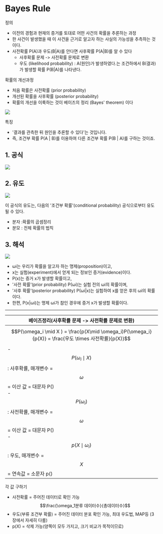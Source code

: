 # Bayes Rule

정의 
- 이전의 경험과 현재의 증거를 토대로 어떤 사건의 확률을 추론하는 과정
- 한 사건이 발생했을 때 이 사건을 근거로 알고자 하는 사실의 가능성을 추측하는 것이다.
- 사전확률 P(A)과 우도(B|A)를 안다면 사후확률 P(A|B)를 알 수 있다
    - 사후확률 문제 -> 사전확률 문제로 변환
    - 우도 (likelihood probability) : A(원인)가 발생하였다.는 조건하에서 B(결과)가 발생할 확률 P(B|A)를 나타낸다.

확률의 개선과정
- 처음 확률은 사전확률 (prior probability) 
- 개선된 확률을 사후확률 (posterior probability) 
- 확률의 개선을 이룩하는 것이 베이즈의 정리 (Bayes' theorem) 이다

![](https://i.imgur.com/1nYH4MY.png)



특징 
- '결과를 관측한 뒤 원인을 추론할 수 있다'는 것입니다.
- 즉, 조건부 확률 P(A | B)를 이용하여 다른 조건부 확률 P(B | A)를 구하는 것이죠.


## 1. 공식 

![](https://i.imgur.com/KlPcfJn.png)


## 2. 유도 

![](https://i.imgur.com/GM4l35r.png)

이 공식의 유도는, 다음의 '조건부 확률'(conditional probability) 공식으로부터 유도될 수 있다.
- 분자 :확률의 곱셈정리 
- 분모 : 전체 확률의 법칙 



## 3. 해석 

![](https://i.imgur.com/KkgB9to.png)


- ωi는 우리가 확률을 알고자 하는 명제(proposition)이고, 
- x는 실험(experiment)에서 얻게 되는 정보인 증거(evidence)이다. 
- P(x)는 증거 x가 발생할 확률이고, 
- '사전 확률'(prior probability) P(ωi)는 실험 전의 ωi의 확률이며, 
- '사후 확률'(posterior probability) P(ωi|x)는 실험하여 x를 얻은 후의 ωi의 확률이다. 
- 한편, P(x|ωi)는 명제 ωi가 참인 경우에 증거 x가 발생할 확률이다.













---

|베이즈정리(사후확률 문제 -> 사전확률 문제로 변환)|
|-|
|$$P(\omega_i \mid X ) = \frac{p(X\mid \omega_i)P(\omega_i}{p(X)} = \frac{우도 \times 사전확률}{p(X)}$$|
|- $$P(\omega_i \mid X )$$ : 사후확률, 매개변수 = $$\omega$$= 이산 값 = 대문자 P() <br> - $$P(\omega_i)$$ : 사전확률, 매개변수 = $$\omega$$= 이산 값 = 대문자 P() <br> - $$p(X\mid \omega_i)$$ : 우도, 매개변수 = $$X$$= 연속값 = 소문자 p()|

각 값 구하기
- 사전확률 = 주어진 데이터로 확인 가능 $$\frac{\omega_1분류 데이터수}{총데이터수}$$
- 우도(부류 조건부 확률) = 주어진 데이터 분포 확인 가능, 최대 우도법, MAP등 (3장에서 자세히 다룸)
- p(X) = 삭제 가능(양쪽이 모두 가지고, 크기 비교가 목적이므로)

